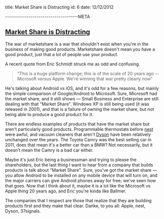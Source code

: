 title: Market Share is Distracting
id: 6
date: 12/12/2012

-------------------------------------META

## [Market Share is Distracting](/words/market-share-is-distracting)

The war of marketshare is a war that shouldn't exist when you're in the business of making good products. Marketshare doesn't mean you have a good product, just that a lot of people use your product.

A recent quote from Eric Schmidt struck me as odd and confusing.

>"This is a huge platform change; this is of the scale of 20 years ago -- Microsoft versus Apple. We're winning that war pretty clearly now"

He's talking about Android vs iOS, and it's odd for a few reasons, but mainly the simple comparison of Google/Android to Microsoft. Sure, Microsoft had the market share, and it still shows &mdash; Small Business and Enterprise are still dealing
with that "Market Share". Windows XP is still being used (it was released in 2001), and that is a failure of owning the market share, but not being able to produce a good product for it.

There are endless examples of products that have the market share but aren't particularly good products. Programmable thermostats before [nest](http://nest.com) were awful, and vacuum
cleaners that aren't [Dyson](http://www.dyson.com) have been relatively unchanged over the years. The Toyota Camry was the best selling car in 2011, does
that mean it's a better car than a BMW? Not necessarily, but it doesn't mean the Camry is a bad car either.

Maybe it's just Eric being a businessman and trying to please the shareholders, but the last thing I want to hear from a company that builds products is talk about "Market Share". Sure, you've got the market share &mdash; you allow Android to be installed on any mobile device that will turn on, and the major carriers can give Android phones away for free; we've seen how that goes. Now that I think about it, maybe it is a lot like the Microsoft vs Apple thing 20 years ago, and Eric you're kinda like Ballmer.

The companies that I respect are those that realize that they are building products first and they make that clear. Danke, to you all: Apple, nest, Dyson, 37signals.

